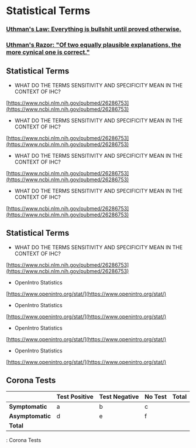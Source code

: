 # Statistical Terms

### [Uthman's Law: Everything is bullshit until proved otherwise.](https://www.facebook.com/euthman/posts/10223270629134410)

### [Uthman's Razor: "Of two equally plausible explanations, the more cynical one is correct."](https://www.facebook.com/euthman/posts/10223270629134410)

## Statistical Terms

* WHAT DO THE TERMS SENSITIVITY AND SPECIFICITY MEAN IN THE CONTEXT OF IHC?

[https://www.ncbi.nlm.nih.gov/pubmed/26286753](https://www.ncbi.nlm.nih.gov/pubmed/26286753)

* WHAT DO THE TERMS SENSITIVITY AND SPECIFICITY MEAN IN THE CONTEXT OF IHC?

[https://www.ncbi.nlm.nih.gov/pubmed/26286753](https://www.ncbi.nlm.nih.gov/pubmed/26286753)

* WHAT DO THE TERMS SENSITIVITY AND SPECIFICITY MEAN IN THE CONTEXT OF IHC?

[https://www.ncbi.nlm.nih.gov/pubmed/26286753](https://www.ncbi.nlm.nih.gov/pubmed/26286753)

* WHAT DO THE TERMS SENSITIVITY AND SPECIFICITY MEAN IN THE CONTEXT OF IHC?

[https://www.ncbi.nlm.nih.gov/pubmed/26286753](https://www.ncbi.nlm.nih.gov/pubmed/26286753)

## Statistical Terms

* WHAT DO THE TERMS SENSITIVITY AND SPECIFICITY MEAN IN THE CONTEXT OF IHC?

[https://www.ncbi.nlm.nih.gov/pubmed/26286753](https://www.ncbi.nlm.nih.gov/pubmed/26286753)

* OpenIntro Statistics

[https://www.openintro.org/stat/](https://www.openintro.org/stat/)

* OpenIntro Statistics

[https://www.openintro.org/stat/](https://www.openintro.org/stat/)

* OpenIntro Statistics

[https://www.openintro.org/stat/](https://www.openintro.org/stat/)

* OpenIntro Statistics

[https://www.openintro.org/stat/](https://www.openintro.org/stat/)

## Corona Tests

|  | Test Positive | Test Negative | No Test | Total |
| :--- | :--- | :--- | :--- | :--- |
| **Symptomatic** | a | b | c |  |
| **Asymptomatic** | d | e | f |  |
| **Total** |  |  |  |  |

: Corona Tests

